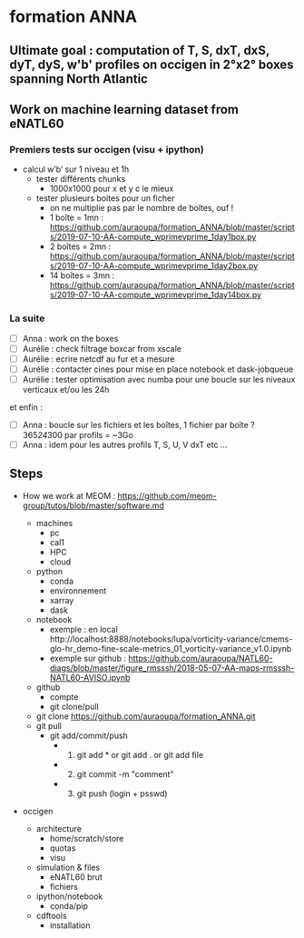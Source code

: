 # formation ANNA

## Ultimate goal : computation of T, S, dxT, dxS, dyT, dyS, w'b' profiles on occigen in 2°x2° boxes spanning North Atlantic

## Work on machine learning dataset from eNATL60

### Premiers tests sur occigen (visu + ipython)
- calcul w’b’ sur 1 niveau et 1h
	- tester différents chunks
		* 1000x1000 pour x et y c le mieux
	- tester plusieurs boites pour un ficher
		* on ne multiplie pas par le nombre de boîtes, ouf !
		* 1 boîte = 1mn : https://github.com/auraoupa/formation_ANNA/blob/master/scripts/2019-07-10-AA-compute_wprimevprime_1day1box.py
		* 2 boîtes = 2mn : https://github.com/auraoupa/formation_ANNA/blob/master/scripts/2019-07-10-AA-compute_wprimevprime_1day2box.py
		* 14 boîtes = 3mn : https://github.com/auraoupa/formation_ANNA/blob/master/scripts/2019-07-10-AA-compute_wprimevprime_1day14box.py
		
### La suite 

- [ ] Anna : work on the boxes
- [ ] Aurélie : check filtrage boxcar from xscale
- [ ] Aurélie : ecrire netcdf au fur et a mesure
- [ ] Aurélie : contacter cines pour mise en place notebook et dask-jobqueue
- [ ] Aurélie : tester optimisation avec numba pour une boucle sur les niveaux verticaux et/ou les 24h

et enfin :
- [ ] Anna : boucle sur les fichiers et les boîtes, 1 fichier par boîte ? 365*24*300 par profils = ~3Go
- [ ] Anna : idem pour les autres profils T, S, U, V dxT etc ...

## Steps

  - How we work at MEOM : https://github.com/meom-group/tutos/blob/master/software.md
    - machines
      - pc
      - cal1
      - HPC
      - cloud
    - python
      - conda
      - environnement
      - xarray
      - dask
    - notebook
      - exemple : en local http://localhost:8888/notebooks/lupa/vorticity-variance/cmems-glo-hr_demo-fine-scale-metrics_01_vorticity-variance_v1.0.ipynb
      - exemple sur github :  https://github.com/auraoupa/NATL60-diags/blob/master/figure_rmsssh/2018-05-07-AA-maps-rmsssh-NATL60-AVISO.ipynb
    - github
      - compte
      - git clone/pull
	- git clone https://github.com/auraoupa/formation_ANNA.git
	- git pull 
      - git add/commit/push
        - 1. git add * or git add . or git add file
        - 2. git commit -m "comment"
        - 3. git push (login + psswd)
      
  - occigen
    - architecture
      - home/scratch/store
      - quotas
      - visu
    - simulation & files
      - eNATL60 brut
      - fichiers
    - ipython/notebook
      - conda/pip
    - cdftools
      - installation

